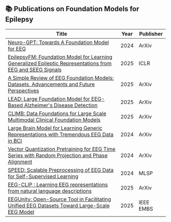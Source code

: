 ## 📚 Publications on Foundation Models for Epilepsy

| Title | Year | Publisher |
|-------|------|-----------|
| [Neuro-GPT: Towards A Foundation Model for EEG](https://arxiv.org/pdf/2311.03764v4) | 2024 | ArXiv |
| [EpilepsyFM: Foundation Model for Learning Generalized Epileptic Representations from EEG and SEEG Signals](https://openreview.net/forum?id=tfTGSm31F7) | 2025 | ICLR |
| [A Simple Review of EEG Foundation Models: Datasets, Advancements and Future Perspectives](https://arxiv.org/pdf/2504.20069) | 2025 |ArXiv|
| [LEAD: Large Foundation Model for EEG-Based Alzheimer's Disease Detection](https://arxiv.org/pdf/2502.01678) | 2025 | ArXiv |
| [CLIMB: Data Foundations for Large Scale Multimodal Clinical Foundation Models](https://arxiv.org/pdf/2503.07667) | 2025 | ArXiv |
| [Large Brain Model for Learning Generic Representations with Tremendous EEG Data in BCI](https://arxiv.org/pdf/2405.18765) | 2024 | ArXiv |
| [Vector Quantization Pretraining for EEG Time Series with Random Projection and Phase Alignment](https://openreview.net/pdf?id=7uwLvFvpis) | 2024 | ArXiv |
| [SPEED: Scalable Preprocessing of EEG Data for Self-Supervised Learning](https://arxiv.org/pdf/2408.08065) |2024 |MLSP|
| [EEG-CLIP : Learning EEG representations from natural language descriptions](https://arxiv.org/pdf/2503.16531?) | 2025 | ArXiv |
| [EEGUnity: Open-Source Tool in Facilitating Unified EEG Datasets Toward Large-Scale EEG Model](https://ieeexplore.ieee.org/stamp/stamp.jsp?arnumber=10979503) | 2025 | IEEE EMBS |
